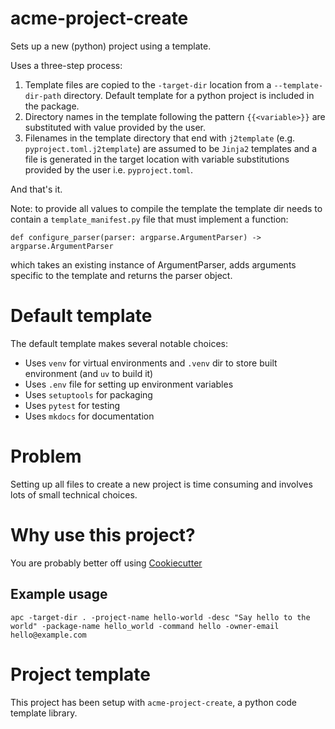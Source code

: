 # acme-project-create

Sets up a new (python) project using a template.

Uses a three-step process:
1. Template files are copied to the `-target-dir` location from a `--template-dir-path` directory. Default template for a python project is included in the package.
2. Directory names in the template following the pattern `{{<variable>}}` are substituted with value provided by the user.
3. Filenames in the template directory that end with `j2template` (e.g. `pyproject.toml.j2template`) are assumed to be `Jinja2` templates and a file is generated in the target location with variable substitutions provided by the user i.e. `pyproject.toml`.

And that's it.

Note: to provide all values to compile the template
the template dir needs to contain a `template_manifest.py` file that must implement a function:

`def configure_parser(parser: argparse.ArgumentParser) -> argparse.ArgumentParser`

which takes an existing instance of ArgumentParser, adds arguments specific to the template and returns the parser object.

# Default template

The default template makes several notable choices:

* Uses `venv` for virtual environments and `.venv` dir to store built environment (and `uv` to build it)
* Uses `.env` file for setting up environment variables
* Uses `setuptools` for packaging
* Uses `pytest` for testing
* Uses `mkdocs` for documentation

# Problem

Setting up all files to create a new project is time consuming and involves lots of small technical choices.

# Why use this project?

You are probably better off using [Cookiecutter](https://github.com/cookiecutter/cookiecutter)

## Example usage

    apc -target-dir . -project-name hello-world -desc "Say hello to the world" -package-name hello_world -command hello -owner-email hello@example.com

# Project template

This project has been setup with `acme-project-create`, a python code template library.